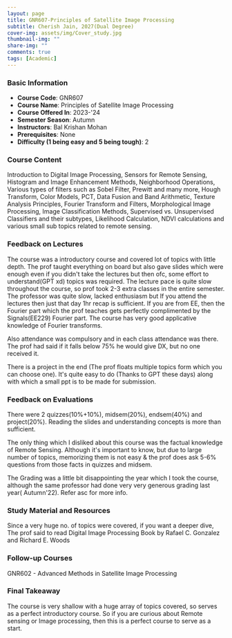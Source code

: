 ```yaml
---
layout: page
title: GNR607-Principles of Satellite Image Processing
subtitle: Cherish Jain, 2027(Dual Degree)
cover-img: assets/img/Cover_study.jpg
thumbnail-img: ""
share-img: ""
comments: true
tags: [Academic]
---
```


### Basic Information

- **Course Code**: GNR607
- **Course Name**: Principles of Satellite Image Processing
- **Course Offered In**: 2023-'24
- **Semester Season**: Autumn
- **Instructors**: Bal Krishan Mohan
- **Prerequisites**: None
- **Difficulty (1 being easy and 5 being tough)**: 2

### Course Content


Introduction to Digital Image Processing, Sensors for Remote Sensing, Histogram and Image Enhancement Methods, Neighborhood Operations, Various types of filters such as Sobel Filter, Prewitt and many more, Hough Transform, Color Models, PCT, Data Fusion and Band Arithmetic, Texture Analysis Principles, Fourier Transform and Filters, Morphological Image Processing, Image Classification Methods, Supervised vs. Unsupervised Classifiers and their subtypes, Likelihood Calculation, NDVI calculations and various small sub topics related to remote sensing.
### Feedback on Lectures


The course was a introductory course and covered lot of topics with little depth. The prof taught everything on board but also gave slides which were enough even if you didn't take the lectures but then ofc, some effort to understand(GPT xd)  topics was required. The lecture pace is quite slow throughout the course, so prof took 2-3 extra classes in the entire semester. The professor was quite slow, lacked enthusiasm but If you attend the lectures then just that day 1hr recap is sufficient. If you are from EE, then the Fourier part which the prof teaches gets perfectly complimented by the Signals(EE229) Fourier part. The course has very good applicative knowledge of Fourier transforms. 

Also attendance was compulsory and in each class attendance was there. The prof had said if it falls below 75% he would give DX, but no one received it.

There is a project in the end (The prof floats multiple topics form which you can choose one). It's quite easy to do (Thanks to GPT these days) along with which a small ppt is to be made for submission.
### Feedback on Evaluations


There were 2 quizzes(10%+10%), midsem(20%), endsem(40%) and project(20%).
Reading the slides and understanding concepts is more than sufficient. 

The only thing which I disliked about this course was the factual knowledge of Remote Sensing. Although it's important to know, but due to large number of topics, memorizing them is not easy & the prof does ask 5-6% questions from those facts in quizzes and midsem. 

The Grading was a little bit disappointing the year which I took the course, although the same professor had done very very generous grading last year( Autumn'22). Refer asc for more info.
### Study Material and Resources


Since a very huge no. of topics were covered, if you want a deeper dive, The prof said to read 
Digital Image Processing Book by Rafael C. Gonzalez and Richard E. Woods
### Follow-up Courses


GNR602 - Advanced Methods in Satellite Image Processing
### Final Takeaway


The course is very shallow with a huge array of topics covered, so serves as a perfect introductory course. So if you are curious about Remote sensing or Image processing, then this is a perfect course to serve as a start.